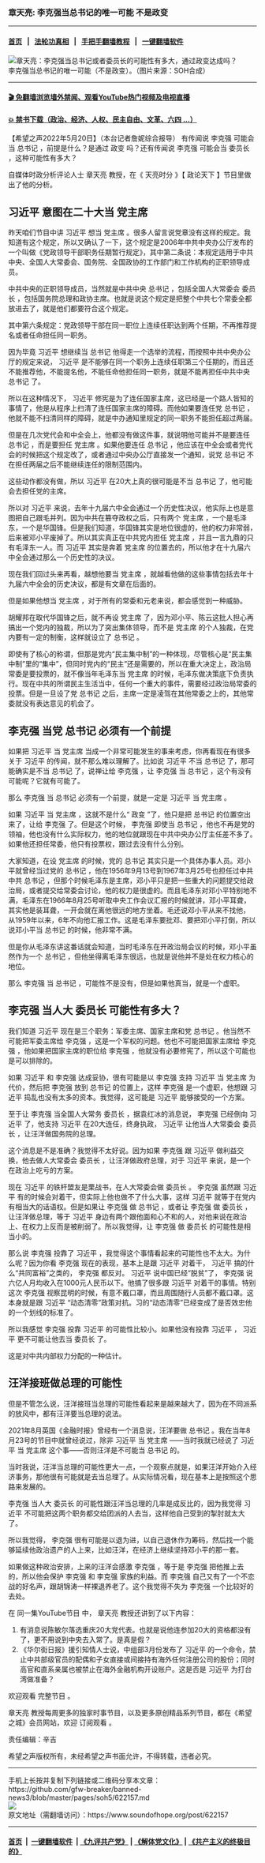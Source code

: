 ### 章天亮: 李克强当总书记的唯一可能 不是政变
------------------------

#### [首页](https://github.com/gfw-breaker/banned-news3/blob/master/README.md) &nbsp;&nbsp;|&nbsp;&nbsp; [法轮功真相](https://github.com/begood0513/basic/blob/master/README.md)  &nbsp;&nbsp;|&nbsp;&nbsp; [手把手翻墙教程](https://github.com/gfw-breaker/guides/wiki)  &nbsp;&nbsp;|&nbsp;&nbsp; [一键翻墙软件](https://github.com/gfw-breaker/nogfw/blob/master/README.md)  



<div><img alt="章天亮：李克强当总书记或者委员长的可能性有多大，通过政变达成吗？" src="https://img.soundofhope.org/2022-05/1653070342975.jpg"/>
<br/><figcaption class="caption">
 李克强当总书记的唯一可能（不是政变）。（图片来源：SOH合成）
</figcaption></div><hr/>

#### [ 🎬  免翻墙浏览墙外禁闻、观看YouTube热门视频及电视直播](https://github.com/gfw-breaker/HelloWorld)

#### [ 💥  禁书下载（政治、经济、人权、民主自由、文革、六四 ...）](https://github.com/gfw-breaker/books/blob/master/README.md)

<div><div class="Content__Wrapper sc-1bvya0-0 grZQxZ">
 <p class="meta-top">
  <span class="meta">
   【希望之声2022年5月20日】（本台记者詹妮综合报导）
  </span>
  有传闻说
  <ok href="/term/1429">
   李克强
  </ok>
  可能会当
  <ok href="/term/17731">
   总书记
  </ok>
  ，前提是什么？是通过
  <ok href="/term/4581">
   政变
  </ok>
  吗？还有传闻说
  <ok href="/term/1429">
   李克强
  </ok>
  可能会当
  <ok href="/term/480704">
   委员长
  </ok>
  ，这种可能性有多大？
 </p>
 <p>
  自媒体时政分析评论人士
  <ok href="/term/974">
   章天亮
  </ok>
  教授，在《
  <ok href="/term/8908">
   天亮时分
  </ok>
  》【
  <ok href="/term/8909">
   政论天下
  </ok>
  】节目里做出了他的分析。
 </p>
 <h2>
  <ok href="/term/1063">
   习近平
  </ok>
  意图在二十大当
  <ok href="/term/41413">
   党主席
  </ok>
 </h2>
 <p>
  昨天咱们节目中讲
  <ok href="/term/1063">
   习近平
  </ok>
  想当
  <ok href="/term/41413">
   党主席
  </ok>
  。很多人留言说党章没有这样的规定。我知道有这个规定，所以又确认了一下，这个规定是2006年中共中央办公厅发布的一个叫做《党政领导干部职务任期暂行规定》，其中第二条说：本规定适用于中共中央、全国人大常委会、国务院、全国政协的工作部门和工作机构的正职领导成员。
 </p>
 <p>
  中共中央的正职领导成员，当然就是中共中央
  <ok href="/term/17731">
   总书记
  </ok>
  ，包括全国人大常委会
  <ok href="/term/480704">
   委员长
  </ok>
  ，包括国务院总理和政协主席。也就是说这个规定是把整个中共七个常委全都放进去了，就是他们都要符合这个规定。
 </p>
 <p>
  其中第六条规定：党政领导干部在同一职位上连续任职达到两个任期，不再推荐提名或者任命担任同一职务。
 </p>
 <p>
  因为毕竟
  <ok href="/term/1063">
   习近平
  </ok>
  想继续当
  <ok href="/term/17731">
   总书记
  </ok>
  他得走一个选举的流程，而按照中共中央办公厅的规定来说，
  <ok href="/term/1063">
   习近平
  </ok>
  是不能够在同一个职务上连续任职第三个任期的，而且还不能推荐他，不能提名他，不能任命他担任同一职务，就是不能再担任中共中央
  <ok href="/term/17731">
   总书记
  </ok>
  了。
 </p>
 <p>
  所以在这种情况下，
  <ok href="/term/1063">
   习近平
  </ok>
  修宪是为了连任国家主席，这已经是一个路人皆知的事情了，他是从程序上扫清了连任国家主席的障碍。而他如果要连任党
  <ok href="/term/17731">
   总书记
  </ok>
  ，他就不能不扫清同样的障碍，就是中办通知里规定的同一职务不能担任超过两届。
 </p>
 <p>
  但是在几次党代会和中全会上，他都没有做这件事，就说明他可能并不是要连任
  <ok href="/term/17731">
   总书记
  </ok>
  ，而是要担任
  <ok href="/term/41413">
   党主席
  </ok>
  。如果他要连任
  <ok href="/term/17731">
   总书记
  </ok>
  ，他应该在中全会或者党代会的时候把这个规定改了，或者通过中央办公厅直接发一个通知，说党
  <ok href="/term/17731">
   总书记
  </ok>
  不在担任两届之后不能继续连任的限制范围内。
 </p>
 <p>
  这些动作都没有做，所以
  <ok href="/term/1063">
   习近平
  </ok>
  在20大上真的很可能是不当
  <ok href="/term/17731">
   总书记
  </ok>
  了，他可能会去担任党的主席。
 </p>
 <p>
  所以对
  <ok href="/term/1063">
   习近平
  </ok>
  来说，去年十九届六中全会通过一个历史性决议，他实际上也是意图把自己跟毛并列。因为中共在篡夺政权之后，只有两个
  <ok href="/term/41413">
   党主席
  </ok>
  ，一个是毛泽东，一个是华国锋。但是我们知道，华国锋其实是地位很虚的，他的权力非常弱，后来被邓小平废掉了。所以其实真正在中共党内担任
  <ok href="/term/41413">
   党主席
  </ok>
  ，并且一言九鼎的只有毛泽东一人。而
  <ok href="/term/1063">
   习近平
  </ok>
  其实是奔着
  <ok href="/term/41413">
   党主席
  </ok>
  的位置去的，所以他才在十九届六中全会通过那么一个历史性的决议。
 </p>
 <p>
  现在我们回过头来再看，越想他要当
  <ok href="/term/41413">
   党主席
  </ok>
  ，就越看他做的这些事情包括去年十九届六中全会的历史决议，都是有文章在后面的。
 </p>
 <p>
  但是如果他想当
  <ok href="/term/41413">
   党主席
  </ok>
  ，对于所有的常委和元老来说，都会感觉到一种威胁。
 </p>
 <p>
  胡耀邦在取代华国锋之后，就不再设
  <ok href="/term/41413">
   党主席
  </ok>
  了，因为邓小平、陈云这批人担心再搞出一个党内的独裁，所以为了突出集体领导，而不是
  <ok href="/term/41413">
   党主席
  </ok>
  的个人独裁，在党内要有一定的制衡，这样就设立了
  <ok href="/term/17731">
   总书记
  </ok>
  。
 </p>
 <p>
  即使有了核心的称谓，但那是党内“民主集中制”的一种体现，尽管核心是“民主集中制”里的“集中”，但同时党内的“民主”还是需要的，所以在重大决定上，政治局常委是要投票的，就不像当年毛泽东当
  <ok href="/term/41413">
   党主席
  </ok>
  的时候，毛泽东做决策底下负责执行。现在中共的所谓民主生活当中，任何一个重大的事件，需要经过政治局常委的投票。但是一旦设了党
  <ok href="/term/17731">
   总书记
  </ok>
  之后，主席一定是凌驾在其他常委之上的，其他常委就没有表达意见的机会了。
 </p>
 <h2>
  <ok href="/term/1429">
   李克强
  </ok>
  当党
  <ok href="/term/17731">
   总书记
  </ok>
  必须有一个前提
 </h2>
 <p>
  如果把
  <ok href="/term/1063">
   习近平
  </ok>
  当
  <ok href="/term/41413">
   党主席
  </ok>
  当成一个非常可能发生的事来考虑，你再看现在有很多关于
  <ok href="/term/1063">
   习近平
  </ok>
  的传闻，就不那么难以理解了。比如说
  <ok href="/term/1063">
   习近平
  </ok>
  不当
  <ok href="/term/17731">
   总书记
  </ok>
  了，那可能确实是不当
  <ok href="/term/17731">
   总书记
  </ok>
  了，说禅让给
  <ok href="/term/1429">
   李克强
  </ok>
  ，让
  <ok href="/term/1429">
   李克强
  </ok>
  当
  <ok href="/term/17731">
   总书记
  </ok>
  ，这个有没有可能呢？它就有可能了。
 </p>
 <p>
  那么
  <ok href="/term/1429">
   李克强
  </ok>
  当
  <ok href="/term/17731">
   总书记
  </ok>
  必须有一个前提，就是一定是
  <ok href="/term/1063">
   习近平
  </ok>
  当
  <ok href="/term/41413">
   党主席
  </ok>
  。
 </p>
 <p>
  如果
  <ok href="/term/1063">
   习近平
  </ok>
  当
  <ok href="/term/41413">
   党主席
  </ok>
  ，这就不是什么“
  <ok href="/term/4581">
   政变
  </ok>
  ”了，他只是把
  <ok href="/term/17731">
   总书记
  </ok>
  的位置空出来了，让给
  <ok href="/term/1429">
   李克强
  </ok>
  了。但是这个时候，
  <ok href="/term/1429">
   李克强
  </ok>
  即使当
  <ok href="/term/17731">
   总书记
  </ok>
  ，他也不再是党的领袖，他也没有什么实际权力，他的地位就跟现在中共中央办公厅主任差不多了。如果他还担任常委，他只有投票权，跟过去没有什么分别。
 </p>
 <p>
  大家知道，在设
  <ok href="/term/41413">
   党主席
  </ok>
  的时候，党的
  <ok href="/term/17731">
   总书记
  </ok>
  其实只是一个具体办事人员。邓小平就曾经当过党的
  <ok href="/term/17731">
   总书记
  </ok>
  ，他在1956年9月13号到1967年3月25号也担任过中共中共
  <ok href="/term/17731">
   总书记
  </ok>
  ，但那个时候毛泽东是主席，邓小平只是把一些重大的问题提交给政治局，或者提交给常委会讨论，他的权力是很虚的。而且毛泽东对邓小平特别地不满，毛泽东在1966年8月25号听取中央工作会议汇报的时候就讲，邓小平耳聋，其实他是装耳聋，一开会就在离他很远的地方坐着。毛还说邓小平从来不找他， 从1959年以来，6年不向他汇报工作。这是毛泽东要批邓、要把邓小平打倒，所以说邓小平当
  <ok href="/term/17731">
   总书记
  </ok>
  的时候，他非常不满。
 </p>
 <p>
  但是你从毛泽东讲这番话就会知道，当时毛泽东在开政治局会议的时候，邓小平虽然作为一个
  <ok href="/term/17731">
   总书记
  </ok>
  ，但他坐得离毛泽东很远，也就是说他并不是处在权力核心的地位。
 </p>
 <p>
  那么
  <ok href="/term/1429">
   李克强
  </ok>
  当
  <ok href="/term/17731">
   总书记
  </ok>
  ，可能性不是没有，但是如果他真当，就是一个虚职。
 </p>
 <h2>
  <ok href="/term/1429">
   李克强
  </ok>
  当人大
  <ok href="/term/480704">
   委员长
  </ok>
  可能性有多大？
 </h2>
 <p>
  我们知道
  <ok href="/term/1063">
   习近平
  </ok>
  现在是三个职务：军委主席、国家主席和党
  <ok href="/term/17731">
   总书记
  </ok>
  。他当然不可能把军委主席给
  <ok href="/term/1429">
   李克强
  </ok>
  ，这是一个军权的问题。他也不可能把国家主席给
  <ok href="/term/1429">
   李克强
  </ok>
  ，他如果把国家主席的职位给
  <ok href="/term/1429">
   李克强
  </ok>
  ，他就没有必要修宪了，所以这个可能也是可以排除的。
 </p>
 <p>
  如果
  <ok href="/term/1063">
   习近平
  </ok>
  和
  <ok href="/term/1429">
   李克强
  </ok>
  达成妥协，很有可能是以
  <ok href="/term/1429">
   李克强
  </ok>
  支持
  <ok href="/term/1063">
   习近平
  </ok>
  当
  <ok href="/term/41413">
   党主席
  </ok>
  为代价，然后把
  <ok href="/term/1429">
   李克强
  </ok>
  放到
  <ok href="/term/17731">
   总书记
  </ok>
  的位置上，这样
  <ok href="/term/1429">
   李克强
  </ok>
  是一个虚职，他想跟
  <ok href="/term/1063">
   习近平
  </ok>
  捣乱也没有太多的资本。我觉得，这可能是
  <ok href="/term/1063">
   习近平
  </ok>
  能够接受的一个方案。
 </p>
 <p>
  至于让
  <ok href="/term/1429">
   李克强
  </ok>
  当全国人大常务
  <ok href="/term/480704">
   委员长
  </ok>
  ，据袁红冰的消息说，
  <ok href="/term/1429">
   李克强
  </ok>
  已经倒向
  <ok href="/term/1063">
   习近平
  </ok>
  了，他支持
  <ok href="/term/1063">
   习近平
  </ok>
  在20大连任，终身执政，
  <ok href="/term/1063">
   习近平
  </ok>
  让他当人大常委会
  <ok href="/term/480704">
   委员长
  </ok>
  ，让汪洋做国务院的总理。
 </p>
 <p>
  这个消息是不是准确？我觉得不太好说。因为如果
  <ok href="/term/1429">
   李克强
  </ok>
  跟
  <ok href="/term/1063">
   习近平
  </ok>
  做利益交换，他去做人大常委会
  <ok href="/term/480704">
   委员长
  </ok>
  ，让汪洋做政府总理，对于
  <ok href="/term/1063">
   习近平
  </ok>
  来说，是一个在政治上吃亏的方案。
 </p>
 <p>
  现在
  <ok href="/term/1063">
   习近平
  </ok>
  的铁杆盟友是栗战书，在人大常委会做
  <ok href="/term/480704">
   委员长
  </ok>
  。
  <ok href="/term/1429">
   李克强
  </ok>
  虽然跟
  <ok href="/term/1063">
   习近平
  </ok>
  有的时候会对着干，但实际上他也做不了什么大事，这样
  <ok href="/term/1063">
   习近平
  </ok>
  就等于在党内有相当大的话语权。但是如果让
  <ok href="/term/1429">
   李克强
  </ok>
  做
  <ok href="/term/17731">
   总书记
  </ok>
  ，或者让
  <ok href="/term/1429">
   李克强
  </ok>
  做
  <ok href="/term/480704">
   委员长
  </ok>
  ，让汪洋做总理，等于
  <ok href="/term/1063">
   习近平
  </ok>
  身边有两个跟他面和心不和的人，对他来说在政治上、在权力上反而是被削弱了。所以我觉得，让
  <ok href="/term/1429">
   李克强
  </ok>
  做
  <ok href="/term/480704">
   委员长
  </ok>
  的可能性是相当小的。
 </p>
 <p>
  那么说
  <ok href="/term/1429">
   李克强
  </ok>
  投靠了
  <ok href="/term/1063">
   习近平
  </ok>
  ，我觉得这个事情看起来的可能性也不太大。为什么呢？因为你看
  <ok href="/term/1429">
   李克强
  </ok>
  现在的表现，基本上是跟
  <ok href="/term/1063">
   习近平
  </ok>
  对着干，
  <ok href="/term/1063">
   习近平
  </ok>
  搞的什么“共同富裕”之类的，
  <ok href="/term/1429">
   李克强
  </ok>
  都反对。
  <ok href="/term/1063">
   习近平
  </ok>
  说中国已经“脱贫”了，
  <ok href="/term/1429">
   李克强
  </ok>
  说六亿人月均收入在1000元人民币以下。他搞了很多跟
  <ok href="/term/1063">
   习近平
  </ok>
  对着干的事情。特别这次
  <ok href="/term/1429">
   李克强
  </ok>
  视察昆明的时候，有意不戴口罩，而且周围随行人员都不戴口罩。这本身就是跟
  <ok href="/term/1063">
   习近平
  </ok>
  “动态清零”政策对抗。习的“动态清零”已经变成了是否效忠他的一个划线的标准了。
 </p>
 <p>
  所以我感觉
  <ok href="/term/1429">
   李克强
  </ok>
  投靠
  <ok href="/term/1063">
   习近平
  </ok>
  的可能性比较小。如果他没有投靠
  <ok href="/term/1063">
   习近平
  </ok>
  ，
  <ok href="/term/1063">
   习近平
  </ok>
  更不可能让他去当
  <ok href="/term/480704">
   委员长
  </ok>
  了。
 </p>
 <p>
  这是对中共内部权力分配的一种估计。
 </p>
 <h2>
  汪洋接班做总理的可能性
 </h2>
 <p>
  但是不管怎么说，汪洋接班当总理的可能性看起来是越来越大了，因为在不同派系的放风中，都有汪洋要当总理的说法。
 </p>
 <p>
  2021年8月英国《金融时报》曾经有一个消息说，汪洋要做
  <ok href="/term/17731">
   总书记
  </ok>
  。我在当年8月23号的节目中就曾经说过，除非
  <ok href="/term/1063">
   习近平
  </ok>
  当
  <ok href="/term/41413">
   党主席
  </ok>
  ——当时我就已经说了
  <ok href="/term/1063">
   习近平
  </ok>
  当
  <ok href="/term/41413">
   党主席
  </ok>
  这个事——否则汪洋是不可能当
  <ok href="/term/17731">
   总书记
  </ok>
  的。
 </p>
 <p>
  当时我说，汪洋当总理的可能性更大一点，一个观察点就是，如果汪洋开始介入经济事务，那他很有可能就是去当总理了。从实际情况看，现在基本上是按照这个思路来发展的。
 </p>
 <p>
  <ok href="/term/1429">
   李克强
  </ok>
  当人大
  <ok href="/term/480704">
   委员长
  </ok>
  的可能性跟汪洋当总理的几率是成反比的，因为我觉得
  <ok href="/term/1063">
   习近平
  </ok>
  不可能把这两个职务都交给团派的人去当，这样他自己受到的掣肘就太大了。
 </p>
 <p>
  所以我觉得，
  <ok href="/term/1429">
   李克强
  </ok>
  很有可能是以退为进，以自己退休作为筹码，然后找一个能够延续他政治遗产的人上来，比如汪洋，在经济上继续坚持邓小平的那一套。
 </p>
 <p>
  如果做这种政治安排，上来的汪洋会感激
  <ok href="/term/1429">
   李克强
  </ok>
  ，等于是
  <ok href="/term/1429">
   李克强
  </ok>
  把他推上去的，所以他会保护
  <ok href="/term/1429">
   李克强
  </ok>
  和
  <ok href="/term/1429">
   李克强
  </ok>
  家族的利益。而
  <ok href="/term/1429">
   李克强
  </ok>
  自己又有了一个不恋战的好名声，跟胡锦涛一样裸退养老了。这个我觉得不失为
  <ok href="/term/1429">
   李克强
  </ok>
  一个比较好的去处。
 </p>
 <p>
  在
  <ok href="https://www.youtube.com/watch?v=QapLFJAw3Cs">
   同一集YouTube节目
  </ok>
  中，
  <ok href="/term/974">
   章天亮
  </ok>
  教授还讲到了以下内容：
 </p>
 <ol>
  <li>
   有消息说陈敏尔落选重庆20大党代表。也就是说他连参加20大的资格都没有了，更不用说到中央去入常了。是真是假？
  </li>
  <li>
   《华尔街日报》援引知情人士说，中组部3月份发布了
   <ok href="/term/1063">
    习近平
   </ok>
   的一个命令，禁止中共部级官员的配偶和子女直接或间接持有海外任何注册公司的股份；同时高官和直系亲属也被禁止在海外金融机构开设账户。这是否是
   <ok href="/term/1063">
    习近平
   </ok>
   为打台湾做准备？
  </li>
 </ol>
 <p>
  欢迎观看
  <ok href="https://www.youtube.com/watch?v=QapLFJAw3Cs">
   完整节目
  </ok>
  。
 </p>
 <p>
  <ok href="/term/974">
   章天亮
  </ok>
  教授每周更多的独家时事节目，以及更多原创精品系列节目，都在《希望之城》会员网站，欢迎
  <ok href="https://landofhope.tv/zhangtianliang">
   订阅观看
  </ok>
  。
 </p>
 <p class="meta-btm">
  责任编辑：辛吉
 </p>
 <p class="meta-btm">
  希望之声版权所有，未经希望之声书面允许，不得转载，违者必究。
 </p>
</div>
</div>
<hr/>
手机上长按并复制下列链接或二维码分享本文章：<br/>
https://github.com/gfw-breaker/banned-news3/blob/master/pages/soh5/622157.md <br/>
<a href='https://github.com/gfw-breaker/banned-news3/blob/master/pages/soh5/622157.md'><img src='https://github.com/gfw-breaker/banned-news3/blob/master/pages/soh5/622157.md.png'/></a> <br/>
原文地址（需翻墙访问）：https://www.soundofhope.org/post/622157


------------------------
#### [首页](https://github.com/gfw-breaker/banned-news3/blob/master/README.md) &nbsp;|&nbsp; [一键翻墙软件](https://github.com/gfw-breaker/nogfw/blob/master/README.md) &nbsp;| [《九评共产党》](https://github.com/gfw-breaker/9ping.md/blob/master/README.md#九评之一评共产党是什么) | [《解体党文化》](https://github.com/gfw-breaker/jtdwh.md/blob/master/README.md) | [《共产主义的终极目的》](https://github.com/gfw-breaker/gczydzjmd.md/blob/master/README.md)


<img src='http://gfw-breaker.win/banned-news3/pages/soh5/622157.md' width='0px' height='0px'/>